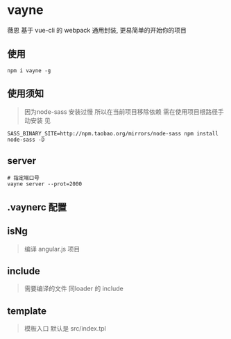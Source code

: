 # vayne
薇恩 基于 vue-cli 的 webpack 通用封装,  更易简单的开始你的项目

## 使用

```shell
npm i vayne -g
```

## 使用须知
> 因为node-sass 安装过慢 所以在当前项目移除依赖 需在使用项目根路径手动安装 见

```shell
SASS_BINARY_SITE=http://npm.taobao.org/mirrors/node-sass npm install node-sass -D
```

## server

```shell
# 指定端口号
vayne server --prot=2000
```


## .vaynerc 配置

## isNg 
> 编译 angular.js 项目

## include
>  需要编译的文件 同loader 的 include

## template
> 模板入口 默认是 src/index.tpl